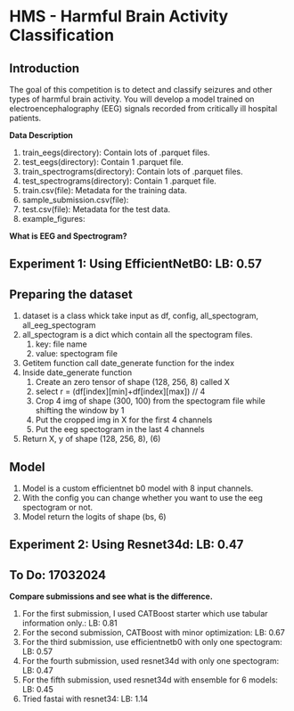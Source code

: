 # HMS - Harmful Brain Activity Classification

## Introduction
The goal of this competition is to detect and classify seizures and other types of harmful brain activity. You will develop a model trained on electroencephalography (EEG) signals recorded from critically ill hospital patients.

**Data Description**
1. train_eegs(directory): Contain lots of .parquet files.
2. test_eegs(directory): Contain 1 .parquet file.
3. train_spectrograms(directory): Contain lots of .parquet files.
4. test_spectrograms(directory): Contain 1 .parquet file.
5. train.csv(file): Metadata for the training data.
6. sample_submission.csv(file):
7. test.csv(file): Metadata for the test data.
8. example_figures:

**What is EEG and Spectrogram?**

## Experiment 1: Using EfficientNetB0: LB: 0.57
## Preparing the dataset
1. dataset is a class whick take input as df, config, all_spectogram, all_eeg_spectogram
2. all_spectogram is a dict which contain all the spectogram files.
    1. key: file name
    2. value: spectogram file
3. Getitem function call date_generate function for the index
4. Inside date_generate function
    1. Create an zero tensor of shape (128, 256, 8) called X
    2. select r = (df[index][min]+df[index][max]) // 4
    3. Crop 4 img of shape (300, 100) from the spectogram file while shifting the window by 1
    4. Put the cropped img in X for the first 4 channels
    5. Put the eeg spectogram in the last 4 channels
5. Return X, y of shape (128, 256, 8), (6)

## Model
1. Model is a custom efficientnet b0 model with 8 input channels.
2. With the config you can change whether you want to use the eeg spectogram or not.
3. Model return the logits of shape (bs, 6)


## Experiment 2: Using Resnet34d: LB: 0.47

## To Do: 17032024
**Compare submissions and see what is the difference.**

1. For the first submission, I used CATBoost starter which use tabular information only.: LB: 0.81
2. For the second submission, CATBoost with minor optimization: LB: 0.67
3. For the third submission, use efficientnetb0 with only one spectogram: LB: 0.57
4. For the fourth submission, used resnet34d with only one spectogram: LB: 0.47
5. For the fifth submission, used resnet34d with ensemble for 6 models: LB: 0.45
6. Tried fastai with resnet34: LB: 1.14

